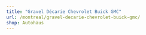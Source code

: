 ```yaml
---
title: "Gravel Décarie Chevrolet Buick GMC"
url: /montreal/gravel-decarie-chevrolet-buick-gmc/
shop: Autohaus
---
```

